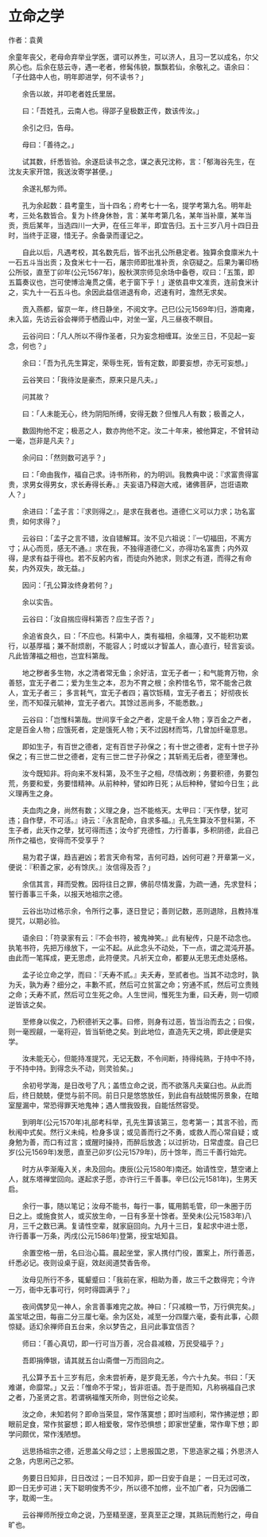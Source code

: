# 立命之学
作者：袁黄

余童年丧父，老母命弃举业学医，谓可以养生，可以济人，且习一艺以成名，尔父夙心也。后余在慈云寺，遇一老者，修髯伟貌，飘飘若仙，余敬礼之。语余曰：「子仕路中人也，明年即进学，何不读书？」

　　余告以故，并叩老者姓氏里居。

　　曰：「吾姓孔，云南人也。得邵子皇极数正传，数该传汝。」

　　余引之归，告母。

　　母曰：「善待之。」

　　试其数，纤悉皆验。余遂启读书之念，谋之表兄沈称，言：「郁海谷先生，在沈友夫家开馆，我送汝寄学甚便。」

　　余遂礼郁为师。

　　孔为余起数：县考童生，当十四名；府考七十一名，提学考第九名。明年赴考，三处名数皆合。复为卜终身休咎，言：某年考第几名，某年当补廪，某年当贡，贡后某年，当选四川一大尹，在任三年半，即宜告归。五十三岁八月十四日丑时，当终于正寝，惜无子。余备录而谨记之。

　　自此以后，凡遇考校，其名数先后，皆不出孔公所悬定者。独算余食廪米九十一石五斗当出贡；及食米七十一石，屠宗师即批准补贡，余窃疑之。后果为署印杨公所驳，直至丁卯年(公元1567年)，殷秋溟宗师见余场中备卷，叹曰：「五策，即五篇奏议也，岂可使博洽淹贯之儒，老于窗下乎！」遂依县申文准贡，连前食米计之，实九十一石五斗也。余因此益信进退有命，迟速有时，澹然无求矣。

　　贡入燕都，留京一年，终日静坐，不阅文字。己巳(公元1569年)归，游南雍，未入监，先访云谷会禅师于栖霞山中，对坐一室，凡三昼夜不瞑目。

　　云谷问曰：「凡人所以不得作圣者，只为妄念相缠耳。汝坐三日，不见起一妄念，何也？」

　　余曰：「吾为孔先生算定，荣辱生死，皆有定数，即要妄想，亦无可妄想。」

　　云谷笑曰：「我待汝是豪杰，原来只是凡夫。」

　　问其故？

　　曰：「人未能无心，终为阴阳所缚，安得无数？但惟凡人有数；极善之人，

　　数固拘他不定；极恶之人，数亦拘他不定。汝二十年来，被他算定，不曾转动一毫，岂非是凡夫？」

　　余问曰：「然则数可逃乎？」

　　曰：「命由我作，福自己求。诗书所称，的为明训。我教典中说：『求富贵得富贵，求男女得男女，求长寿得长寿。』夫妄语乃释迦大戒，诸佛菩萨，岂诳语欺人？」

　　余进曰：「孟子言：『求则得之』，是求在我者也。道德仁义可以力求；功名富贵，如何求得？」

　　云谷曰：「孟子之言不错，汝自错解耳。汝不见六祖说：『一切福田，不离方寸；从心而觅，感无不通。』求在我，不独得道德仁义，亦得功名富贵；内外双得，是求有益于得也。若不反躬内省，而徒向外驰求，则求之有道，而得之有命矣，内外双失，故无益。」

　　因问：「孔公算汝终身若何？」

　　余以实告。

　　云谷曰：「汝自揣应得科第否？应生子否？」

　　余追省良久，曰：「不应也。科第中人，类有福相，余福薄，又不能积功累行，以基厚福；兼不耐烦剧，不能容人；时或以才智盖人，直心直行，轻言妄谈。凡此皆薄福之相也，岂宜科第哉。

　　地之秽者多生物，水之清者常无鱼；余好洁，宜无子者一；和气能育万物，余善怒，宜无子者二；爱为生生之本，忍为不育之根；余矜惜名节，常不能舍己救人，宜无子者三； 多言耗气，宜无子者四；喜饮铄精，宜无子者五； 好彻夜长坐，而不知葆元毓神，宜无子者六。其馀过恶尚多，不能悉数。」

　　云谷曰：「岂惟科第哉。世间享千金之产者，定是千金人物；享百金之产者，定是百金人物；应饿死者，定是饿死人物；天不过因材而笃，几曾加纤毫意思。

　　即如生子，有百世之德者，定有百世子孙保之；有十世之德者，定有十世子孙保之；有三世二世之德者，定有三世二世子孙保之；其斩焉无后者，德至薄也。

　　汝今既知非。将向来不发科第，及不生子之相，尽情改刷；务要积德，务要包荒，务要和爱，务要惜精神。从前种种，譬如昨日死；从后种种，譬如今日生；此义理再生之身。

　　夫血肉之身，尚然有数；义理之身，岂不能格天。太甲曰：『天作孽，犹可违；自作孽，不可活。』诗云：『永言配命，自求多福。』孔先生算汝不登科第，不生子者，此天作之孽，犹可得而违；汝今扩充德性，力行善事，多积阴德，此自己所作之福也，安得而不受享乎？

　　易为君子谋，趋吉避凶；若言天命有常，吉何可趋，凶何可避？开章第一义，便说：『积善之家，必有馀庆。』汝信得及否？」

　　余信其言，拜而受教。因将往日之罪，佛前尽情发露，为疏一通，先求登科；誓行善事三千条，以报天地祖宗之德。

　　云谷出功过格示余，令所行之事，逐日登记；善则记数，恶则退除，且教持准提咒，以期必验。

　　语余曰：「符录家有云：『不会书符，被鬼神笑。』此有秘传，只是不动念也。执笔书符，先把万缘放下，一尘不起。从此念头不动处，下一点，谓之混沌开基。由此而一笔挥成，更无思虑，此符便灵。凡祈天立命，都要从无思无虑处感格。

　　孟子论立命之学，而曰：『夭寿不贰。』夫夭寿，至贰者也。当其不动念时，孰为夭，孰为寿？细分之，丰歉不贰，然后可立贫富之命；穷通不贰，然后可立贵贱之命；夭寿不贰，然后可立生死之命。人生世间，惟死生为重，曰夭寿，则一切顺逆皆该之矣。

　　至修身以俟之，乃积德祈天之事。曰修，则身有过恶，皆当治而去之；曰俟，则一毫觊觎，一毫将迎，皆当斩绝之矣。到此地位，直造先天之境，即此便是实学。

　　汝未能无心，但能持准提咒，无记无数，不令间断，持得纯熟，于持中不持，于不持中持。到得念头不动，则灵验矣。」

　　余初号学海，是日改号了凡；盖悟立命之说，而不欲落凡夫窠臼也。从此而后，终日兢兢，便觉与前不同。前日只是悠悠放任，到此自有战兢惕厉景象，在暗室屋漏中，常恐得罪天地鬼神；遇人憎我毁我，自能恬然容受。

　　到明年(公元1570年)礼部考科举，孔先生算该第三，忽考第一；其言不验，而秋闱中式矣。然行义未纯，检身多误；或见善而行之不勇，或救人而心常自疑；或身勉为善，而口有过言；或醒时操持，而醉后放逸；以过折功，日常虚度。自己巳岁(公元1569年)发愿，直至己卯岁(公元1579年)，历十馀年，而三千善行始完。

　　时方从李渐庵入关，未及回向。庚辰(公元1580年)南还。始请性空，慧空诸上人，就东塔禅堂回向。遂起求子愿，亦许行三千善事。辛巳(公元1581年)，生男天启。

　　余行一事，随以笔记；汝母不能书，每行一事，辄用鹅毛管，印一朱圈于历 日之上。或施食贫人，或买放生命，一日有多至十馀者。至癸未(公元1583年)八月，三千之数已满。复请性空辈，就家庭回向。九月十三日，复起求中进士愿， 许行善事一万条，丙戌(公元1586年)登第，授宝坻知县。

　　余置空格一册，名曰治心篇。晨起坐堂，家人携付门役，置案上，所行善恶， 纤悉必记。夜则设桌于庭，效赵阅道焚香告帝。

　　汝母见所行不多，辄颦蹙曰：「我前在家，相助为善，故三千之数得完；今许一万，衙中无事可行，何时得圆满乎？」

　　夜间偶梦见一神人，余言善事难完之故。神曰：「只减粮一节，万行俱完矣。」盖宝坻之田，每亩二分三厘七毫。余为区处，减至一分四厘六毫，委有此事，心颇惊疑。适幻余禅师自五台来，余以梦告之，且问此事宜信否？

　　师曰：「善心真切，即一行可当万善，况合县减粮，万民受福乎？」

　　吾即捐俸银，请其就五台山斋僧一万而回向之。

　　孔公算予五十三岁有厄，余未尝祈寿，是岁竟无恙，今六十九矣。书曰：「天难谌，命靡常。」又云：「惟命不于常」，皆非诳语。吾于是而知，凡称祸福自己求之者，乃圣贤之言。若谓祸福惟天所命，则世俗之论矣。

　　汝之命，未知若何？即命当荣显，常作落寞想；即时当顺利，常作拂逆想；即眼前足食，常作贫窭想；即人相爱敬，常作恐惧想；即家世望重，常作卑下想；即学问颇优，常作浅陋想。

　　远思扬祖宗之德，近思盖父母之愆；上思报国之恩，下思造家之福；外思济人之急，内思闲己之邪。

　　务要日日知非，日日改过；一日不知非，即一日安于自是； 一日无过可改，即一日无步可进；天下聪明俊秀不少，所以德不加修，业不加广者，只为因循二字，耽阁一生。

　　云谷禅师所授立命之说，乃至精至邃，至真至正之理，其熟玩而勉行之，毋自旷也。